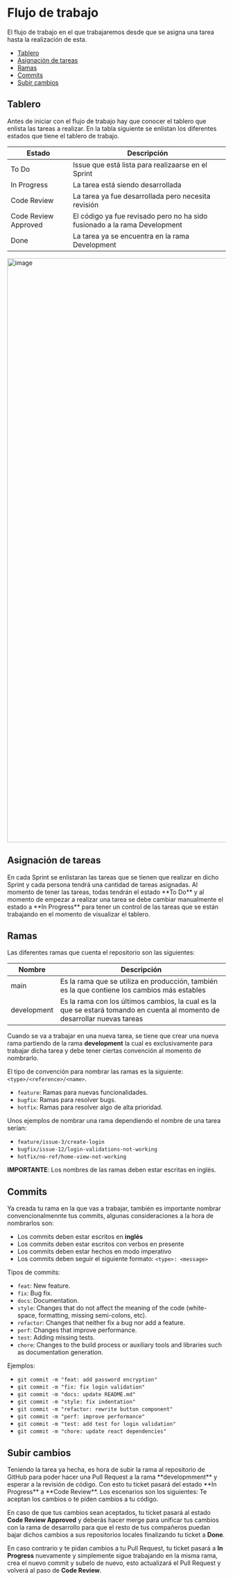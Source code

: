 # Flujo de trabajo
El flujo de trabajo en el que trabajaremos desde que se asigna una tarea hasta la realización de esta.

- [Tablero](#tablero)
- [Asignación de tareas](#asignar-tareas)
- [Ramas](#ramas)
- [Commits](#commmits)
- [Subir cambios](#subir-cambios)

<h2 id='tablero'>Tablero</h2>
Antes de iniciar con el flujo de trabajo hay que conocer el tablero que enlista las tareas a realizar. En la tabla siguiente se enlistan los diferentes estados que tiene el tablero de trabajo.

| Estado               | Descripción |
|----------------------|-------------|
| To Do                | Issue que está lista para realizaarse en el Sprint |
| In Progress          | La tarea está siendo desarrollada |
| Code Review          | La tarea ya fue desarrollada pero necesita revisión |
| Code Review Approved | El código ya fue revisado pero no ha sido fusionado a la rama Development |
| Done                 | La tarea ya se encuentra en la rama Development |

<img width="1344" alt="image" src="https://github.com/desarrolladora-temp/.github/assets/5274471/5aade18d-61df-48de-98c7-6748b1e7da9e">

<h2 id='asignar-tareas'>Asignación de tareas</h2>
En cada Sprint se enlistaran las tareas que se tienen que realizar en dicho Sprint y cada persona tendrá una cantidad de tareas asignadas. Al momento de tener las tareas, todas tendrán el estado **To Do** 
y al momento de empezar a realizar una tarea se debe cambiar manualmente el estado a **In Progress** para tener un control de las tareas que se están trabajando en el momento de visualizar el tablero.

<h2 id='ramas'>Ramas</h2>
Las diferentes ramas que cuenta el repositorio son las siguientes:

| Nombre      | Descripción |
|-------------|-------------|
| main        | Es la rama que se utiliza en producción, también es la que contiene los cambios más estables |
| development | Es la rama con los últimos cambios, la cual es la que se estará tomando en cuenta al momento de desarrollar nuevas tareas|

Cuando se va a trabajar en una nueva tarea, se tiene que crear una nueva rama partiendo de la rama **development** la cual es exclusivamente para trabajar dicha tarea y debe tener ciertas convención al momento de nombrarlo.

El tipo de convención para nombrar las ramas es la siguiente: `<type>/<reference>/<name>`.

- `feature`: Ramas para nuevas funcionalidades.
- `bugfix`: Ramas para resolver bugs.
- `hotfix`: Ramas para resolver algo de alta prioridad.

Unos ejemplos de nombrar una rama dependiendo el nombre de una tarea serían:

- `feature/issue-3/create-login`
- `bugfix/issue-12/login-validations-not-working`
- `hotfix/no-ref/home-view-not-working`

**IMPORTANTE**: Los nombres de las ramas deben estar escritas en inglés.

<h2 id='commits'>Commits</h2>
Ya creada tu rama en la que vas a trabajar, también es importante nombrar convencionalmennte tus commits, algunas consideraciones a la hora de nombrarlos son:

- Los commits deben estar escritos en **inglés**
- Los commits deben estar escritos con verbos en presente
- Los commits deben estar hechos en modo imperativo
- Los commits deben seguir el siguiente formato: `<type>: <message>`

Tipos de commits:
- `feat`: New feature.
- `fix`: Bug fix.
- `docs`: Documentation.
- `style`: Changes that do not affect the meaning of the code (white-space, formatting, missing semi-colons, etc).
- `refactor`: Changes that neither fix a bug nor add a feature.
- `perf`: Changes that improve performance.
- `test`: Adding missing tests.
- `chore`: Changes to the build process or auxiliary tools and libraries such as documentation generation.

Ejemplos:
- `git commit -m "feat: add password encryption"`
- `git commit -m "fix: fix login validation"`
- `git commit -m "docs: update README.md"`
- `git commit -m "style: fix indentation"`
- `git commit -m "refactor: rewrite button component"`
- `git commit -m "perf: improve performance"`
- `git commit -m "test: add test for login validation"`
- `git commit -m "chore: update react dependencies"`

<h2 id='subir-cambios'>Subir cambios</h2>
Teniendo la tarea ya hecha, es hora de subir la rama al repositorio de GitHub para poder hacer una Pull Request a la rama **developmment** y esperar a la revisión de código. Con esto tu ticket pasará del estado **In Progress** a **Code Review**.
Los escenarios son los siguientes: Te aceptan los cambios o te piden cambios a tu código.

En caso de que tus cambios sean aceptados, tu ticket pasará al estado **Code Review Approved** y deberás hacer merge para unificar tus cambios con la rama de desarrollo para que el resto de tus compañeros puedan bajar dichos cambios a sus repositorios locales finalizando tu ticket a **Done**.

En caso contrario y te pidan cambios a tu Pull Request, tu ticket pasará a **In Progress** nuevamente y simplemente sigue trabajando en la misma rama, crea el nuevo commit y subelo de nuevo, esto actualizará el Pull Request y volverá al paso de **Code Review**.
